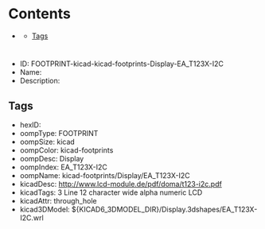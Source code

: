 



Contents
========

* [](#)
	* [Tags](#tags)

# 

- ID: FOOTPRINT-kicad-kicad-footprints-Display-EA_T123X-I2C
- Name: 
- Description: 

## Tags

- hexID: 
- oompType: FOOTPRINT
- oompSize: kicad
- oompColor: kicad-footprints
- oompDesc: Display
- oompIndex: EA_T123X-I2C
- oompName: kicad-footprints/Display/EA_T123X-I2C
- kicadDesc: http://www.lcd-module.de/pdf/doma/t123-i2c.pdf
- kicadTags: 3 Line 12 character wide alpha numeric LCD
- kicadAttr: through_hole
- kicad3DModel: ${KICAD6_3DMODEL_DIR}/Display.3dshapes/EA_T123X-I2C.wrl
